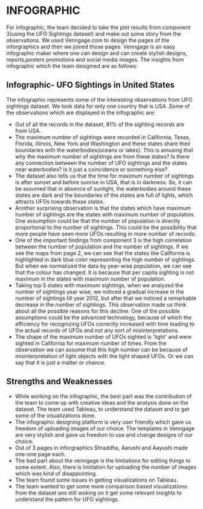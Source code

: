 # INFOGRAPHIC
  For infographic, the team decided to take the plot results from component 3(using the UFO Sightings dataset) and make out some story 
  from the observations. We used Venngage.com to design the pages of the inforgraphics and then we joined those pages. Venngage is an easy infographic maker where one can design and can create stylish designs, reports,posters promotions and social media images. The insights from infographic which the team desigined are as follows:
  
 ## Infographic- UFO Sightings in United States
   The infographic represents some of the interesting observations from UFO sightings dataset. We took data for only one country that is USA .Some of the observations which are displayed in the infographic are:
 * Out of all the records in the dataset, 81% of the sighting records are from USA.
 * The maximum number of sightings were recorded in California, Texas, Florida, Illinois, New York and Washington and these states share their boundaries with the waterbodies(oceans or lakes). This is amusing that why the maximum number of sightings are from these states? Is there any connection between the number of UFO sightings and the states near waterbodies? Is it just a coincidence or something else?
 * The dataset also tells us that the time for maximum number of sightings is after sunset and before sunrise in USA, that is in darkness. So, it can be assumed that in absence of sunlight, the waterbodies around these states are dark and the boundaries of the states are full of lights, which attracts UFOs towards these states.
  * Another surprising observation is that the states which have maximum number of sightings are the states with maximum number of population. One assumption could be that the number of population is directly proportional to the number of sightings. This could be the possibility that more people have seen more UFOs resulting in more number of records.
* One of the important findings from component 3 is the high correlation between the number of population and the number of sightings. If we see the maps from page 2, we can see that the states like California is highlighted in dark blue color representing the high number of sightings. But when we normalized the data by year-wise population, we can see that the colour has changed. It is because that per capita sighting is not maximum in the states with maximum number of population. 
* Taking top 5 states with maximum sightings, when we analyzed the number of sightings year wise, we noticed a gradual increase in the number of sightings till year 2012, but after that we noticed a remarkable decrease in the number of sightings. This observation made us think about all the possible reasons for this decline. One of the possible assumptions could be the advanced technology, because of which the efficiency for recognizing UFOs correctly increased with time leading to the actual records of UFOs and not any sort of misinterpretations.
* The shape of the maximum number of UFOs sighted is 'light' and were sighted in California for maximum number of times. From the observation we can assume that this high number can be because of misinterpretation of light objects with the light shaped UFOs. Or we can say that it is just a matter or chance.

## Strengths and Weaknesses
* While working on the infographic, the best part was the contribution of the team to come up with creative ideas and the analysis done on the dataset. The team used Tableau, to understand the dataset and to get some of the visualizations done.
* The infographic designing platform is very user friendly which gave us freedom of uploading images of our choice. The templates in Venngage are very stylish and gave us freedom to use and change designs of our choice.
* Out of 3 pages in inforgraphics Shraddha, Aarushi and Aayushi made one-one page each.
* The bad part about the venngage is the limitations for editing things to some extent. Also, there is limitation for uploading the number of images which was kind of disappointing.
* The team found some issues in getting visualizations on Tableau.
* The team wanted to get some more comparison based visualizations from the dataset ans still woking on it get some relevant insights to understand the pattern for UFO sightings.


 
   
